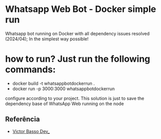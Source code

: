 
# Whatsapp Web Bot - Docker simple run

Whatsapp bot running on Docker with all dependency issues resolved (2024/04); In the simplest way possible!

# how to run? Just run the following commands:

- docker build -t whatsappbotdockerrun .
- docker run -p 3000:3000 whatsappbotdockerrun

configure according to your project. This solution is just to save the dependency base of WhatsApp Web running on the node

## Referência

 - [Victor Basso Dev_](www.linkedin.com/in/victor-basso-b3090a189)



